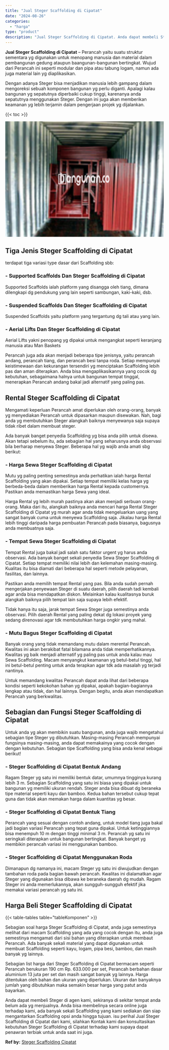 ```yaml
---
title: "Jual Steger Scaffolding di Cipatat"
date: "2024-08-26"
categories: 
  - "harga"
type: "product"
description: "Jual Steger Scaffolding di Cipatat. Anda dapat membeli Steger di agen kami, sekiranya di sekitar tempat anda belum ada yg menjualnya. Anda bisa membelinya se..."
---
```


**Jual Steger Scaffolding di Cipatat** – Perancah yaitu suatu struktur sementara yg digunakan untuk menopang manusia dan material dalam pembangunan gedung ataupun baangunan-bangunan bertingkat. Wujud dari Perancah ini seperti modular dan pipa atau tabung logam, namun ada juga material lain yg diaplikasikan.

Dengan adanya Steger bisa menjadikan manusia lebih gampang dalam mengoreksi sebuah komponen bangunan yg perlu diganti. Apalagi kalau bangunan yg sepatutnya diperbaiki cukup tinggi, karenanya anda sepatutnya menggunakan Steger. Dengan ini juga akan memberikan keamanan yg lebih terjamin dalam pengerjaan projek yg dijalankan.

{{< toc >}}

![Jual Steger Scaffolding di Cipatat](/images/sewa-scaffolding-steger-15.png)

## Tiga Jenis Steger Scaffolding di Cipatat

terdapat tiga variasi type dasar dari Scaffolding sbb:

### \- Supported Scaffolds Dan Steger Scaffolding di Cipatat

Supported Scaffolds ialah platform yang disangga oleh tiang, dimana dilengkapi dg pendukung yang lain seperti sambungan, kaki-kaki, dsb.

### \- Suspended Scaffolds Dan Steger Scaffolding di Cipatat

Suspended Scaffolds yaitu platform yang tergantung dg tali atau yang lain.

### \- Aerial Lifts Dan Steger Scaffolding di Cipatat

Aerial Lifts yakni penopang yg dipakai untuk mengangkat seperti keranjang manusia atau Man Baskets

Perancah juga ada akan menjadi beberapa tipe jenisnya, yaitu perancah andang, perancah tiang, dan perancah besi tanpa roda. Setiap mempunyai keistimewaan dan kekurangan tersendiri yg menciptakan Scaffolding lebih pas dan aman diterapkan. Anda bisa mengaplikasikannya yang cocok dg kebutuhan, sebagaimana halnya untuk bangunan tempat tinggal, menerapkan Perancah andang bakal jadi alternatif yang paling pas.

## Rental Steger Scaffolding di Cipatat

Mengamati keperluan Perancah amat diperlukan oleh orang-orang, banyak yg menyediakan Perancah untuk dipasarkan maupun disewakan. Nah, bagi anda yg membutuhkan Steger alangkah baiknya menyewanya saja supaya tidak ribet dalam membuat steger.

Ada banyak banget penyedia Scaffolding yg bisa anda pilih untuk disewa. Akan tetapi sebelum itu, ada sebagian hal yang seharusnya anda observasi bila berharap menyewa Steger. Beberapa hal yg wajib anda amati sbg berikut:

### \- Harga Sewa Steger Scaffolding di Cipatat

Mutu yg paling penting semestinya anda perhatikan ialah harga Rental Scaffolding yang akan dipakai. Setiap tempat memiliki kelas harga yg berbeda-beda dalam memberikan harga Rental kepada customernya. Pastikan anda memastikan harga Sewa yang ideal.

Harga Rental yg lebih murah pastinya akan akan menjadi serbuan orang-orang. Maka dari itu, alangkah baiknya anda mencari harga Rental Steger Scaffolding di Cipatat yg murah agar anda tidak mengeluarkan uang yang sangat banyak cuma untuk menyewa Scaffolding saja. Jikalau harga Rental lebih tinggi daripada harga pembuatan Perancah pada biasanya, bagusnya anda membuatnya saja.

### \- Tempat Sewa Steger Scaffolding di Cipatat

Tempat Rental juga bakal jadi salah satu faktor urgent yg harus anda observasi. Ada banyak banget sekali penyedia Sewa Steger Scaffolding di Cipatat. Setiap tempat memiliki nilai lebih dan kelemahan masing-masing. Kualitas itu bisa diamati dari beberapa hal seperti metode pelayanan, fasilitas, dan lainnya.

Pastikan anda memilih tempat Rental yang pas. Bila anda sudah pernah mengerjakan penyewaan Steger di suatu daerah, pilih daerah tadi kembali agar anda bisa mendapatkan diskon. Melainkan kalau kualitasnya buruk alangkah baiknya pilih tempat lain saja supaya lebih efektif.

Tidak hanya itu saja, jarak tempat Sewa Steger juga semestinya anda observasi. Pilih daerah Rental yang paling dekat dg lokasi proyek yang sedang direnovasi agar tdk membutuhkan harga ongkir yang mahal.

### \- Mutu Bagus Steger Scaffolding di Cipatat

Banyak orang yang tidak memandang mutu dalam merental Perancah. Kwalitas ini akan berakibat fatal bilamana anda tidak memperhatikannya. Kwalitas yg baik menjadi alternatif yg paling pas untuk anda kalau mau Sewa Scaffolding. Macam menyangkut keamanan yg betul-betul tinggi, hal ini betul-betul penting untuk anda terapkan agar tdk ada masalah yg terjadi nantinya.

Untuk memandang kwalitas Perancah dapat anda lihat dari beberapa kondisi seperti kekokohan bahan yg dipakai, apakah bagian-bagiannya lengkap atau tidak, dan hal lainnya. Dengan begitu, anda akan mendapatkan Perancah yang berkwalitas.

## Sebagian dan Fungsi Steger Scaffolding di Cipatat

Untuk anda yg akan membikin suatu bangunan, anda juga wajib mengetahui sebagian tipe Steger yg dibutuhkan. Masing-masing Perancah mempunyai fungsinya masing-masing, anda dapat memakainya yang cocok dengan dengan kebutuhan. Sebagian tipe Scaffolding yang bisa anda kenal sebagai berikut!

### \- Steger Scaffolding di Cipatat Bentuk Andang

Ragam Steger yg satu ini memiliki bentuk datar, umumnya tingginya kurang lebih 3 m. Sebagian Scaffolding yang satu ini biasa yang dipakai untuk bangunan yg memiliki ukuran rendah. Steger anda bisa dibuat dg beraneka tipe material seperti kayu dan bamboo. Kedua bahan tersebut cukup tepat guna dan tidak akan memakan harga dalam kuantitas yg besar.

### \- Steger Scaffolding di Cipatat Bentuk Tiang

Perancah yang sesuai dengan contoh andang, untuk model tiang juga bakal jadi bagian variasi Perancah yang tepat guna dipakai. Untuk ketinggiannya bisa menempuh 10 m dengan tinggi minimal 3 m. Perancah yg satu ini seringkali diterapkan untuk bangunan bertingkat. Banyak banget yg membikin perancah variasi ini menggunakan bamboo.

### \- Steger Scaffolding di Cipatat Menggunakan Roda

Dimanapun dg namanya ini, macam Steger yg satu ini diwujudkan dengan tambahan roda pada bagian bawah perancah. Kwalitas ini dialamatkan agar Steger yang digunakan bisa dibawa ke beraneka daerah dg mudah. Ragam Steger ini anda memerlukannya, akan sungguh-sungguh efektif jika memakai variasi perancah yg satu ini.

## Harga Beli Steger Scaffolding di Cipatat

{{< table-tables table="tableKomponen" >}}

Sebagian soal harga Steger Scaffolding di Cipatat, anda juga semestinya melihat dari macam Scaffolding yang ada yang cocok dengan itu, anda juga semestinya mengamati dari sisi bahan yang diterapkan untuk membaut Perancah. Ada banyak sekali material yang dapat digunakan untuk membuat Scaffolding seperti kayu, logam, pipa besi, bamboo, dan masih banyak yg lainnya.

Sebagian list harga dari Steger Scaffolding di Cipatat bermacam seperti Perancah berukuran 190 cm Rp. 633.000 per set, Perancah berbahan dasar aluminium 13 juta per set dan masih sangat banyak yg lainnya. Harga ditentukan oleh bahan dan ukuran yang diperlukan. Ukuran dan banyaknya jumlah yang dibutuhkan maka semakin besar harga yang patut anda bayarkan.

Anda dapat membeli Steger di agen kami, sekiranya di sekitar tempat anda belum ada yg menjualnya. Anda bisa membelinya secara online juga terhadap kami, ada banyak sekali Scaffolding yang kami sediakan dan siap mengantarkan Scaffolding opsi anda hingga tujuan. isu perihal Jual Steger Scaffolding di Cipatat dari kami, silahkan Kontak kami dan konsultasikan kebutuhan Steger Scaffolding di Cipatat terhadap kami supaya dapat penawran terbiak untuk anda saat ini juga.

**Ref by:** [Steger Scaffolding Cipatat](https://id.wikipedia.org/wiki/Steger)
